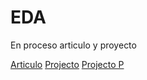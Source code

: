 # EDA

En proceso articulo y proyecto

[Articulo](https://github.com/mazzaroli/EDA/blob/master/article/notebook.ipynb)
[Projecto](https://github.com/mazzaroli/EDA/blob/master/project/notebook.ipynb)
[Projecto P](https://github.com/mazzaroli/EDA/blob/master/personal-project/notebook.ipynb)
